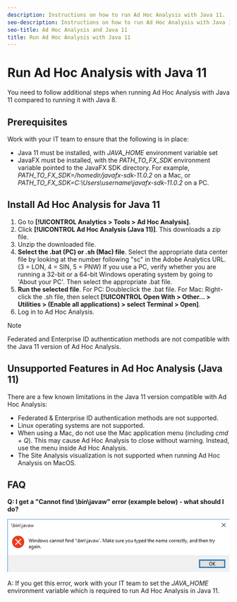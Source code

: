 ```yaml
---
description: Instructions on how to run Ad Hoc Analysis with Java 11.
seo-description: Instructions on how to run Ad Hoc Analysis with Java 11.
seo-title: Ad Hoc Analysis and Java 11
title: Run Ad Hoc Analysis with Java 11
---
```


# Run Ad Hoc Analysis with Java 11

You need to follow additional steps when running Ad Hoc Analysis with Java 11 compared to running it with Java 8.

## Prerequisites

Work with your IT team to ensure that the following is in place:

* Java 11 must be installed, with *JAVA_HOME* environment variable set
* JavaFX must be installed, with the *PATH_TO_FX_SDK* environment variable pointed to the JavaFX SDK directory. For example, *PATH_TO_FX_SDK=/homedir/javafx-sdk-11.0.2* on a Mac, or *PATH_TO_FX_SDK=C:\Users\username\javafx-sdk-11.0.2* on a PC.

## Install Ad Hoc Analysis for Java 11

1. Go to **[!UICONTROL Analytics > Tools > Ad Hoc Analysis]**.
1. Click **[!UICONTROL Ad Hoc Analysis (Java 11)]**. This downloads a zip file.
1. Unzip the downloaded file.
1. **Select the .bat (PC) or .sh (Mac) file**. Select the appropriate data center file by looking at the number following "sc" in the Adobe Analytics URL. (3 = LON, 4 = SIN, 5 = PNW) If you use a PC, verify whether you are running a 32-bit or a 64-bit Windows operating system by going to 'About your PC'. Then select the appropriate .bat file.
1. **Run the selected file**. For PC: Doubleclick the .bat file. For Mac: Right-click the .sh file, then select **[!UICONTROL Open With > Other... > Utilities > (Enable all applications) > select Terminal > Open]**.
1. Log in to Ad Hoc Analysis. 

>[!Note]
>
> Federated and Enterprise ID authentication methods are not compatible with the Java 11 version of Ad Hoc Analysis.

## Unsupported Features in Ad Hoc Analysis (Java 11)

There are a few known limitations in the Java 11 version compatible with Ad Hoc Analysis:

* Federated & Enterprise ID authentication methods are not supported.
* Linux operating systems are not supported.
* When using a Mac, do not use the Mac application menu (including *cmd + Q*). This may cause Ad Hoc Analysis to close without warning. Instead, use the menu inside Ad Hoc Analysis.
* The Site Analysis visualization is not supported when running Ad Hoc Analysis on MacOS.

## FAQ

**Q: I get a "Cannot find \bin\javaw" error (example below) - what should I do?**

![](/help/analyze/ad-hoc-analysis/assets/error-java.png)

A: If you get this error, work with your IT team to set the *JAVA_HOME* environment variable which is required to run Ad Hoc Analysis in Java 11. 

